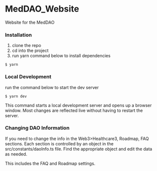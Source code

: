 # MedDAO_Website

Website for the MedDAO

### Installation

1. clone the repo
2. cd into the project
3. run yarn command below to install dependencies

```
$ yarn
```

### Local Development

run the command below to start the dev server

```
$ yarn dev
```

This command starts a local development server and opens up a browser window. Most changes are reflected live without having to restart the server.

### Changing DAO Information

If you need to change the info in the Web3>Healthcare3, Roadmap, FAQ sections. Each section is controlled by an object in the src/constants/daoInfo.ts file. Find the appropriate object and edit the data as needed.

This includes the FAQ and Roadmap settings.
